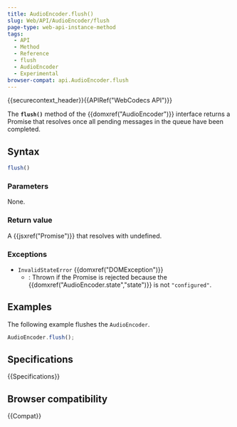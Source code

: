 ```yaml
---
title: AudioEncoder.flush()
slug: Web/API/AudioEncoder/flush
page-type: web-api-instance-method
tags:
  - API
  - Method
  - Reference
  - flush
  - AudioEncoder
  - Experimental
browser-compat: api.AudioEncoder.flush
---
```

{{securecontext_header}}{{APIRef("WebCodecs API")}}

The **`flush()`** method of the {{domxref("AudioEncoder")}} interface returns a Promise that resolves once all pending messages in the queue have been completed.

## Syntax

```js
flush()
```

### Parameters

None.

### Return value

A {{jsxref("Promise")}} that resolves with undefined.

### Exceptions

- `InvalidStateError` {{domxref("DOMException")}}
  - : Thrown if the Promise is rejected because the {{domxref("AudioEncoder.state","state")}} is not `"configured"`.

## Examples

The following example flushes the `AudioEncoder`.

```js
AudioEncoder.flush();
```

## Specifications

{{Specifications}}

## Browser compatibility

{{Compat}}
